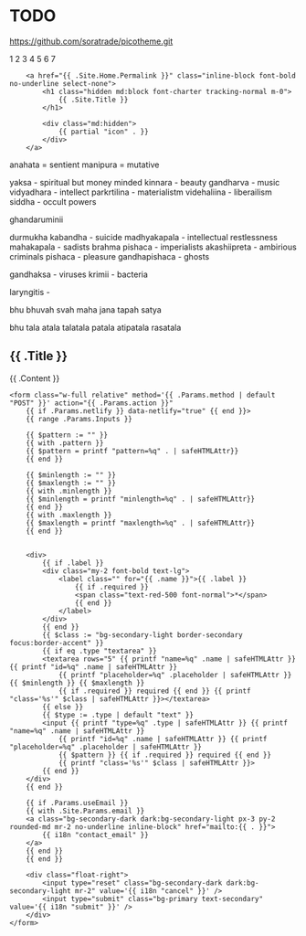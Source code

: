 # TODO

https://github.com/soratrade/picotheme.git

1
2
3
4
5
6
7

		<a href="{{ .Site.Home.Permalink }}" class="inline-block font-bold no-underline select-none">
			<h1 class="hidden md:block font-charter tracking-normal m-0">
				{{ .Site.Title }}
			</h1>

			<div class="md:hidden">
				{{ partial "icon" . }}
			</div>
		</a>

		
anahata = sentient 
manipura = mutative

yaksa - spiritual but money minded 
kinnara  - beauty 
gandharva - music
vidyadhara - intellect 
parkrtilina - materialistm
videhaliina  - liberailism 
siddha - occult powers 

ghandaruminii 


durmukha 
kabandha  - suicide 
madhyakapala - intellectual restlessness 
mahakapala - sadists
brahma pishaca - imperialists 
akashiipreta - ambirious criminals 
pishaca - pleasure 
gandhapishaca - ghosts 

gandhaksa - viruses
krimii - bacteria 

laryngitis - 

bhu 
bhuvah
svah
maha
jana
tapah
satya

bhu 
tala
atala 
talatala
patala
atipatala
rasatala


<section id="contact">
	<h1 class="text-center mx-auto max-w-4xl text-4xl sm:text-5xl md:text-6xl">
		{{ .Title }}
	</h1>
	<div class="text-center mx-auto mb-8">
		{{ .Content }}
	</div>

	<form class="w-full relative" method='{{ .Params.method | default "POST" }}' action="{{ .Params.action }}"
		{{ if .Params.netlify }} data-netlify="true" {{ end }}>
		{{ range .Params.Inputs }}

		{{ $pattern := "" }}
		{{ with .pattern }}
		{{ $pattern = printf "pattern=%q" . | safeHTMLAttr}}
		{{ end }}

		{{ $minlength := "" }}
		{{ $maxlength := "" }}
		{{ with .minlength }}
		{{ $minlength = printf "minlength=%q" . | safeHTMLAttr}}
		{{ end }}
		{{ with .maxlength }}
		{{ $maxlength = printf "maxlength=%q" . | safeHTMLAttr}}
		{{ end }}


		<div>
			{{ if .label }}
			<div class="my-2 font-bold text-lg">
				<label class="" for="{{ .name }}">{{ .label }}
					{{ if .required }}
					<span class="text-red-500 font-normal">*</span>
					{{ end }}
				</label>
			</div>
			{{ end }}
			{{ $class := "bg-secondary-light border-secondary focus:border-accent" }}
			{{ if eq .type "textarea" }}
			<textarea rows="5" {{ printf "name=%q" .name | safeHTMLAttr }} {{ printf "id=%q" .name | safeHTMLAttr }}
				{{ printf "placeholder=%q" .placeholder | safeHTMLAttr }} {{ $minlength }} {{ $maxlength }}
				{{ if .required }} required {{ end }} {{ printf "class='%s'" $class | safeHTMLAttr }}></textarea>
			{{ else }}
			{{ $type := .type | default "text" }}
			<input {{ printf "type=%q" .type | safeHTMLAttr }} {{ printf "name=%q" .name | safeHTMLAttr }}
				{{ printf "id=%q" .name | safeHTMLAttr }} {{ printf "placeholder=%q" .placeholder | safeHTMLAttr }}
				{{ $pattern }} {{ if .required }} required {{ end }}
				{{ printf "class='%s'" $class | safeHTMLAttr }}>
			{{ end }}
		</div>
		{{ end }}

		{{ if .Params.useEmail }}
		{{ with .Site.Params.email }}
		<a class="bg-secondary-dark dark:bg-secondary-light px-3 py-2 rounded-md mr-2 no-underline inline-block" href="mailto:{{ . }}">
			{{ i18n "contact_email" }}
		</a>
		{{ end }}
		{{ end }}

		<div class="float-right">
			<input type="reset" class="bg-secondary-dark dark:bg-secondary-light mr-2" value='{{ i18n "cancel" }}' />
			<input type="submit" class="bg-primary text-secondary" value='{{ i18n "submit" }}' />
		</div>
	</form>
</section>